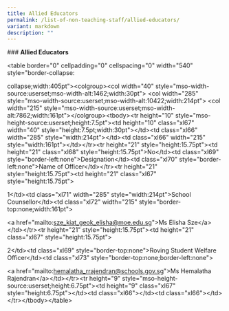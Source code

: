 ```yaml
---
title: Allied Educators
permalink: /list-of-non-teaching-staff/allied-educators/
variant: markdown
description: ""
---
```

<p>### <strong>Allied Educators</strong>
</p>
<p>&lt;table border="0" cellpadding="0" cellspacing="0" width="540" style="border-collapse:</p>
<p>collapse;width:405pt"&gt;&lt;colgroup&gt;&lt;col width="40" style="mso-width-source:userset;mso-width-alt:1462;width:30pt"&gt;
&lt;col width="285" style="mso-width-source:userset;mso-width-alt:10422;width:214pt"&gt;
&lt;col width="215" style="mso-width-source:userset;mso-width-alt:7862;width:161pt"&gt;&lt;/colgroup&gt;&lt;tbody&gt;&lt;tr
height="10" style="mso-height-source:userset;height:7.5pt"&gt;&lt;td height="10"
class="xl67" width="40" style="height:7.5pt;width:30pt"&gt;&lt;/td&gt;&lt;td
class="xl66" width="285" style="width:214pt"&gt;&lt;/td&gt;&lt;td class="xl66"
width="215" style="width:161pt"&gt;&lt;/td&gt;&lt;/tr&gt;&lt;tr height="21"
style="height:15.75pt"&gt;&lt;td height="21" class="xl68" style="height:15.75pt"&gt;No&lt;/td&gt;&lt;td
class="xl69" style="border-left:none"&gt;Designation&lt;/td&gt;&lt;td class="xl70"
style="border-left:none"&gt;Name of Officer&lt;/td&gt;&lt;/tr&gt;&lt;tr
height="21" style="height:15.75pt"&gt;&lt;td height="21" class="xl67" style="height:15.75pt"&gt;</p>
<p>1&lt;/td&gt;&lt;td class="xl71" width="285" style="width:214pt"&gt;School
Counsellor&lt;/td&gt;&lt;td class="xl72" width="215" style="border-top:none;width:161pt"&gt;</p>
<p>&lt;a href="mailto:<a href="mailto:sze_kiat_geok_elisha@moe.edu.sg" rel="noopener noreferrer nofollow" target="_blank">sze_kiat_geok_elisha@moe.edu.sg</a>"&gt;Ms
Elisha Sze&lt;/a&gt;&lt;/td&gt;&lt;/tr&gt;&lt;tr height="21" style="height:15.75pt"&gt;&lt;td
height="21" class="xl67" style="height:15.75pt"&gt;</p>
<p>2&lt;/td&gt;&lt;td class="xl69" style="border-top:none"&gt;Roving Student
Welfare Officer&lt;/td&gt;&lt;td class="xl73" style="border-top:none;border-left:none"&gt;</p>
<p>&lt;a href="mailto:<a href="mailto:hemalatha_rrajendran@schools.gov.sg" rel="noopener noreferrer nofollow" target="_blank">hemalatha_rrajendran@schools.gov.sg</a>"&gt;Ms
Hemalatha Rajendran&lt;/a&gt;&lt;/td&gt;&lt;/tr&gt;&lt;tr height="9" style="mso-height-source:userset;height:6.75pt"&gt;&lt;td
height="9" class="xl67" style="height:6.75pt"&gt;&lt;/td&gt;&lt;td class="xl66"&gt;&lt;/td&gt;&lt;td
class="xl66"&gt;&lt;/td&gt;&lt;/tr&gt;&lt;/tbody&gt;&lt;/table&gt;</p>